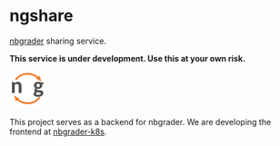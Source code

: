 # ngshare
[nbgrader](https://github.com/jupyter/nbgrader) sharing service.

**This service is under development. Use this at your own risk.**

![](vulnerable/favicon.ico)

This project serves as a backend for nbgrader. We are developing the frontend
 at [nbgrader-k8s](https://github.com/rkevin-arch/nbgrader-k8s).
